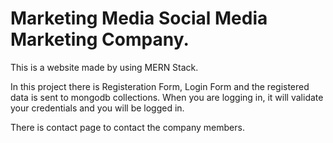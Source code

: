 # Marketing Media Social Media Marketing Company.
This is a website made by using MERN Stack.

In this project there is Registeration Form, Login Form and the registered data is sent to mongodb collections. When you are logging in, it will validate your credentials and you will be logged in.

There is contact page to contact the company members.
